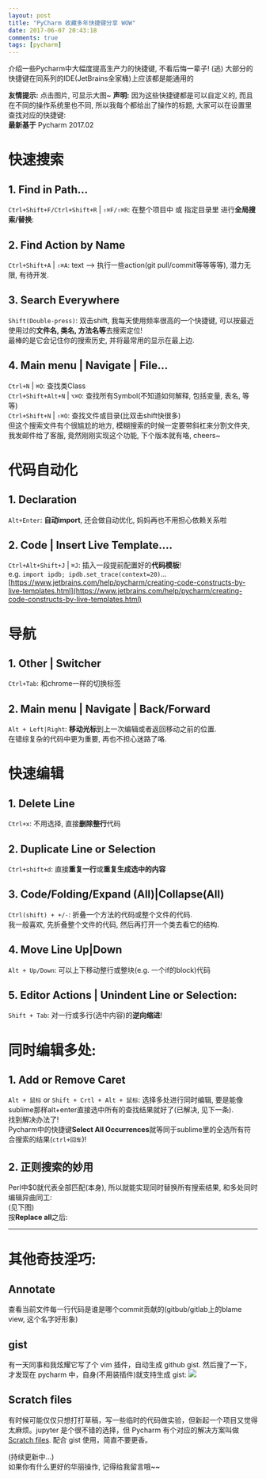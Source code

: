 ```yaml
---
layout: post
title: "PyCharm 收藏多年快捷键分享 WOW"
date: 2017-06-07 20:43:18
comments: true
tags: [pycharm]
---
```


介绍一些Pycharm中大幅度提高生产力的快捷键, 不看后悔一辈子! (逃)
大部分的快捷键在同系列的IDE(JetBrains全家桶)上应该都是能通用的     
<img style="max-height:250px" class="lazy" data-original="/images/blog/170606_pycharm_shortcut/license-min.png">     
<!--more-->   


**友情提示:** 点击图片, 可显示大图~
**声明:** 因为这些快捷键都是可以自定义的, 而且在不同的操作系统里也不同, 所以我每个都给出了操作的标题, 大家可以在设置里查找对应的快捷键:    
<img style="max-height:200px" class="lazy" data-original="/images/blog/170606_pycharm_shortcut/declare.png">       
**最新基于** Pycharm 2017.02



# 快速搜索
## 1. Find in Path...
`Ctrl+Shift+F/Ctrl+Shift+R` | `⇧⌘F/⇧⌘R`: 
在整个项目中 或 指定目录里 进行**全局搜索/替换**:      
<img style="max-height:300px" class="lazy" data-original="/images/blog/170606_pycharm_shortcut/0.png">       


## 2. Find Action by Name
`Ctrl+Shift+A` | `⇧⌘A`: text --> 执行一些action(git pull/commit等等等等), 潜力无限, 有待开发.   
<img style="max-height:300px" class="lazy" data-original="/images/blog/170606_pycharm_shortcut/2.png">       


## 3. Search Everywhere
`Shift(Double-press)`: 双击shift, 我每天使用频率很高的一个快捷键, 可以按最近使用过的**文件名, 类名, 方法名等**去搜索定位!    
最棒的是它会记住你的搜索历史, 并将最常用的显示在最上边.      
<img style="max-height:300px" class="lazy" data-original="/images/blog/170606_pycharm_shortcut/4.png">     


## 4. Main menu | Navigate | File...
`Ctrl+N` | `⌘O`: 查找类Class   
`Ctrl+Shift+Alt+N` | `⌥⌘O`: 查找所有Symbol(不知道如何解释, 包括变量, 表名, 等等)   
`Ctrl+Shift+N` | `⇧⌘O`: 查找文件或目录(比双击shift快很多)   
<img style="max-height:150px" class="lazy" data-original="/images/blog/170606_pycharm_shortcut/search_file.jpg">     
<img style="max-height:150px" class="lazy" data-original="/images/blog/170606_pycharm_shortcut/search_file.png">     
但这个搜索文件有个很尴尬的地方, 模糊搜索的时候一定要带斜杠来分割文件夹, 我发邮件给了客服, 竟然刚刚实现这个功能, 下个版本就有咯, cheers~   
<img style="max-height:200px" class="lazy" data-original="/images/blog/170606_pycharm_shortcut/email.png">     



# 代码自动化
## 1. Declaration
`Alt+Enter`: **自动import**, 还会做自动优化, 妈妈再也不用担心依赖关系啦    
<img style="max-height:200px" class="lazy" data-original="/images/blog/170606_pycharm_shortcut/3.png">     


## 2. Code | Insert Live Template....
`Ctrl+Alt+Shift+J` | `⌘J`: 插入一段提前配置好的**代码模板**!    
e.g. `import ipdb; ipdb.set_trace(context=20)`...   
<img style="max-height:250px" class="lazy" data-original="/images/blog/170606_pycharm_shortcut/5.png">   
[https://www.jetbrains.com/help/pycharm/creating-code-constructs-by-live-templates.html](https://www.jetbrains.com/help/pycharm/creating-code-constructs-by-live-templates.html)



# 导航
## 1. Other | Switcher
`Ctrl+Tab`: 和chrome一样的切换标签      


## 2. Main menu | Navigate | Back/Forward
`Alt + Left|Right`: **移动光标**到上一次编辑或者返回移动之前的位置.   
在错综复杂的代码中更为重要, 再也不担心迷路了咯.   



# 快速编辑
## 1. Delete Line
`Ctrl+x`: 不用选择, 直接**删除整行**代码   


## 2. Duplicate Line or Selection
`Ctrl+shift+d`: 直接**重复一行**或**重复生成选中的内容**   


## 3. Code/Folding/Expand (All)|Collapse(All)
`Ctrl(shift) + +/-`: 折叠一个方法的代码或整个文件的代码.    
我一般喜欢, 先折叠整个文件的代码, 然后再打开一个类去看它的结构.      


## 4. Move Line Up|Down
`Alt + Up/Down`: 可以上下移动整行或整块(e.g. 一个if的block)代码   


## 5. Editor Actions | Unindent Line or Selection:
`Shift + Tab`: 对一行或多行(选中内容)的**逆向缩进**!   



# 同时编辑多处: 
## 1. Add or Remove Caret
`Alt + 鼠标` or `Shift + Crtl + Alt + 鼠标`: 选择多处进行同时编辑, 要是能像sublime那样alt+enter直接选中所有的查找结果就好了(已解决, 见下一条).      
<img style="max-height:250px" class="lazy" data-original="/images/blog/170606_pycharm_shortcut/6.png">     
找到解决办法了!    
Pycharm中的快捷键**Select All Occurrences**就等同于sublime里的全选所有符合搜索的结果(`ctrl+回车`)!    


## 2. 正则搜索的妙用
Perl中$0就代表全部匹配(本身), 所以就能实现同时替换所有搜索结果, 和多处同时编辑异曲同工:          
(见下图)   
<img style="max-height:250px" class="lazy" data-original="/images/blog/170606_pycharm_shortcut/7_1.png">   
按**Replace all**之后:     
<img style="max-height:250px" class="lazy" data-original="/images/blog/170606_pycharm_shortcut/7_2.png">     

---


# 其他奇技淫巧: 
## Annotate
查看当前文件每一行代码是谁是哪个commit贡献的(gitbub/gitlab上的blame view, 这个名字好形象)
<img style="max-height:400px" class="lazy" data-original="/images/blog/170606_pycharm_shortcut/annotation.jpg">  

## gist
有一天同事和我炫耀它写了个 vim 插件，自动生成 github gist. 然后搜了一下，才发现在 pycharm 中，自身(不用装插件)就支持生成 gist:
![](/images/blog/170606_pycharm_shortcut/15559360281179.jpg)

## Scratch files
有时候可能仅仅只想打打草稿，写一些临时的代码做实验，但新起一个项目又觉得太麻烦。jupyter 是个很不错的选择，但 Pycharm 有个对应的解决方案叫做 [Scratch files](https://www.jetbrains.com/help/pycharm/scratches.html). 配合 gist 使用，简直不要更香。



(持续更新中...)   
如果你有什么更好的华丽操作, 记得给我留言哦~~   

